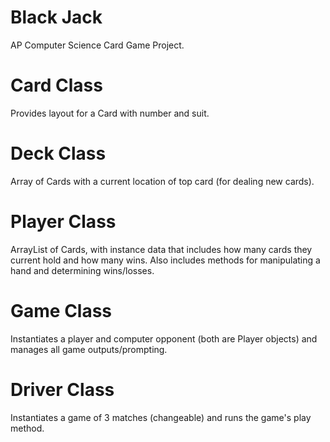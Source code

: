 # Black Jack
AP Computer Science Card Game Project.

# Card Class
Provides layout for a Card with number and suit.

# Deck Class
Array of Cards with a current location of top card (for dealing new cards).

# Player Class
ArrayList of Cards, with instance data that includes how many cards they current hold and how many wins.
Also includes methods for manipulating a hand and determining wins/losses.

# Game Class
Instantiates a player and computer opponent (both are Player objects) and manages all game outputs/prompting.

# Driver Class
Instantiates a game of 3 matches (changeable) and runs the game's play method.
